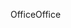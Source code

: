 <span data-ttu-id="efb62-101">Office</span><span class="sxs-lookup"><span data-stu-id="efb62-101">Office</span></span>